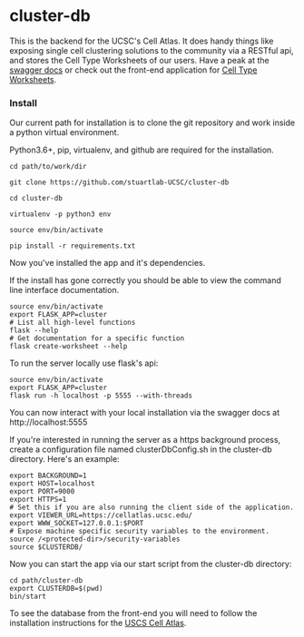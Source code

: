 # cluster-db
This is the backend for the UCSC's Cell Atlas. It does handy things like exposing single cell clustering solutions
to the community via a RESTful api, and stores the Cell Type Worksheets of our users. Have a peak at the [swagger docs](https://cellatlasapi.ucsc.edu/)
or check out the front-end application for [Cell Type Worksheets](https://cellatlas.ucsc.edu/cell-type).


### Install

Our current path for installation is to clone the git repository and work inside a python virtual environment.

Python3.6+, pip, virtualenv, and github are required for the installation.
```
cd path/to/work/dir

git clone https://github.com/stuartlab-UCSC/cluster-db

cd cluster-db

virtualenv -p python3 env

source env/bin/activate

pip install -r requirements.txt
```
Now you've installed the app and it's dependencies.

If the install has gone correctly you should be able to view the command line interface documentation.
```
source env/bin/activate
export FLASK_APP=cluster
# List all high-level functions
flask --help
# Get documentation for a specific function
flask create-worksheet --help
```
To run the server locally use flask's api:
```
source env/bin/activate
export FLASK_APP=cluster
flask run -h localhost -p 5555 --with-threads
```
You can now interact with your local installation via the swagger docs at http://localhost:5555

If you're interested in running the server as a https background process, create a configuration file named clusterDbConfig.sh
in the cluster-db directory. Here's an example:

```
export BACKGROUND=1
export HOST=localhost
export PORT=9000
export HTTPS=1
# Set this if you are also running the client side of the application.
export VIEWER_URL=https://cellatlas.ucsc.edu/
export WWW_SOCKET=127.0.0.1:$PORT
# Expose machine specific security variables to the environment.
source /<protected-dir>/security-variables
source $CLUSTERDB/
```
Now you can start the app via our start script from the cluster-db directory:
```
cd path/cluster-db
export CLUSTERDB=$(pwd)
bin/start
```
To see the database from the front-end you will need to follow the installation instructions for the [USCS Cell Atlas](https://github.com/Stuartlab-UCSC/cell-atlas). 
